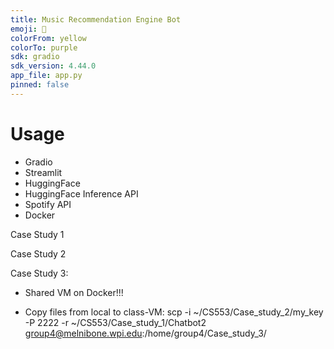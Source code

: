 ```yaml
---
title: Music Recommendation Engine Bot
emoji: 💬
colorFrom: yellow
colorTo: purple
sdk: gradio
sdk_version: 4.44.0
app_file: app.py
pinned: false
---
```


# Usage
- Gradio
- Streamlit
- HuggingFace
- HuggingFace Inference API
- Spotify API
- Docker


Case Study 1


Case Study 2


Case Study 3:
- Shared VM on Docker!!!

- Copy files from local to class-VM: scp -i ~/CS553/Case_study_2/my_key -P 2222 -r ~/CS553/Case_study_1/Chatbot2 group4@melnibone.wpi.edu:/home/group4/Case_study_3/

